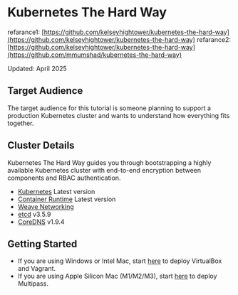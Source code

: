 # Kubernetes The Hard Way
refarance1: [https://github.com/kelseyhightower/kubernetes-the-hard-way](https://github.com/kelseyhightower/kubernetes-the-hard-way)
refarance2: [https://github.com/kelseyhightower/kubernetes-the-hard-way](https://github.com/mmumshad/kubernetes-the-hard-way)

Updated: April 2025

## Target Audience

The target audience for this tutorial is someone planning to support a production Kubernetes cluster and wants to understand how everything fits together.

## Cluster Details

Kubernetes The Hard Way guides you through bootstrapping a highly available Kubernetes cluster with end-to-end encryption between components and RBAC authentication.

* [Kubernetes](https://github.com/kubernetes/kubernetes) Latest version
* [Container Runtime](https://github.com/containerd/containerd) Latest version
* [Weave Networking](https://www.weave.works/docs/net/latest/kubernetes/kube-addon/)
* [etcd](https://github.com/coreos/etcd) v3.5.9
* [CoreDNS](https://github.com/coredns/coredns) v1.9.4

## Getting Started

* If you are using Windows or Intel Mac, start [here](./VirtualBox/docs/01-prerequisites.md) to deploy VirtualBox and Vagrant.
* If you are using Apple Silicon Mac (M1/M2/M3), start [here](./apple-silicon/docs/01-prerequisites.md) to deploy Multipass.

